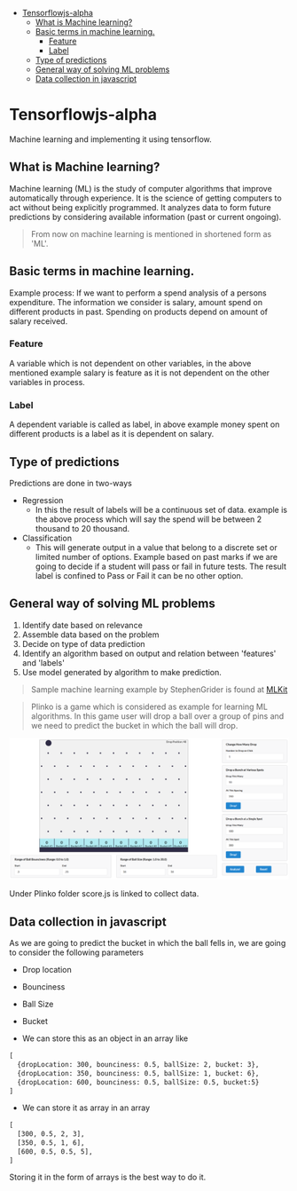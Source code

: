 - [Tensorflowjs-alpha](#tensorflowjs-alpha)
  - [What is Machine learning?](#what-is-machine-learning)
  - [Basic terms in machine learning.](#basic-terms-in-machine-learning)
    - [Feature](#feature)
    - [Label](#label)
  - [Type of predictions](#type-of-predictions)
  - [General way of solving ML problems](#general-way-of-solving-ml-problems)
  - [Data collection in javascript](#data-collection-in-javascript)

# Tensorflowjs-alpha

Machine learning and implementing it using tensorflow.

## What is Machine learning?

Machine learning (ML) is the study of computer algorithms that improve automatically through experience. It is the science of getting computers to act without being explicitly programmed. It analyzes data to form future predictions by considering available information (past or current ongoing).

> From now on machine learning is mentioned in shortened form as 'ML'.

## Basic terms in machine learning.

Example process: If we want to perform a spend analysis of a persons expenditure. The information we consider is salary, amount spend on different products in past. Spending on products depend on amount of salary received.

### Feature

A variable which is not dependent on other variables, in the above mentioned example salary is feature as it is not dependent on the other variables in process.

### Label

A dependent variable is called as label, in above example money spent on different products is a label as it is dependent on salary.

## Type of predictions

Predictions are done in two-ways

- Regression
  - In this the result of labels will be a continuous set of data. example is the above process which will say the spend will be between 2 thousand to 20 thousand.
- Classification
  - This will generate output in a value that belong to a discrete set or limited number of options. Example based on past marks if we are going to decide if a student will pass or fail in future tests. The result label is confined to Pass or Fail it can be no other option.

## General way of solving ML problems

1. Identify date based on relevance
2. Assemble data based on the problem
3. Decide on type of data prediction
4. Identify an algorithm based on output and relation between 'features' and 'labels'
5. Use model generated by algorithm to make prediction.

> Sample machine learning example by StephenGrider is found at [MLKit](https://github.com/StephenGrider/MLKits)

> Plinko is a game which is considered as example for learning ML algorithms. In this game user will drop a ball over a group of pins and we need to predict the bucket in which the ball will drop.

![Plinko Game Screenshot](images/plinko.png)

Under Plinko folder score.js is linked to collect data.

## Data collection in javascript
As we are going to predict the bucket in which the ball fells in, we are going to consider the following parameters 
- Drop location
- Bounciness
- Ball Size
- Bucket

- We can store this as an object in an array like
```
[
  {dropLocation: 300, bounciness: 0.5, ballSize: 2, bucket: 3},
  {dropLocation: 350, bounciness: 0.5, ballSize: 1, bucket: 6},
  {dropLocation: 600, bounciness: 0.5, ballSize: 0.5, bucket:5}
]
```
- We can store it as array in an array
```
[
  [300, 0.5, 2, 3], 
  [350, 0.5, 1, 6], 
  [600, 0.5, 0.5, 5],
]
```
Storing it in the form of arrays is the best way to do it.